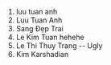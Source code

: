 1. luu tuan anh
2. Luu Tuan Anh
3. Sang Đẹp Trai
4. Le Kim Tuan hehehe
5. Le Thi Thuy Trang -- Ugly
6. Kim Karshadian


